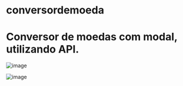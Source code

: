 # conversordemoeda

<h1>Conversor de moedas com modal, utilizando API.</h1/>

![image](https://user-images.githubusercontent.com/113471098/223160282-ba242e8a-a74e-4907-af9c-65393c32ccdf.png)

![image](https://user-images.githubusercontent.com/113471098/224451078-1d045f71-3e08-4841-a2fb-53c4966a81af.png)

